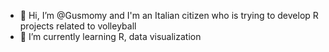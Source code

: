 - 👋 Hi, I’m @Gusmomy and I'm an Italian citizen who is trying to develop R projects related to volleyball
- 🌱 I’m currently learning R, data visualization


<!---
Gusmomy/Gusmomy is a ✨ special ✨ repository because its `README.md` (this file) appears on your GitHub profile.
You can click the Preview link to take a look at your changes.
--->
